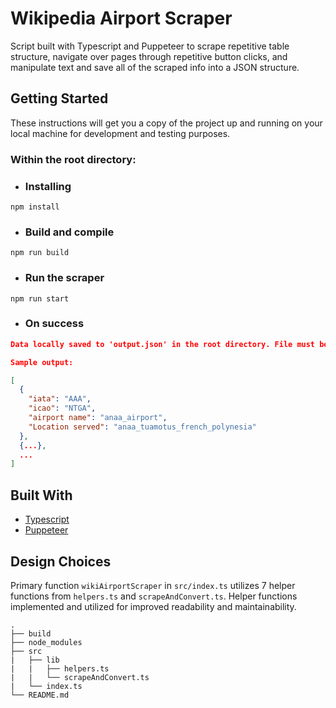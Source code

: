 # Wikipedia Airport Scraper

Script built with Typescript and Puppeteer to scrape repetitive table structure, navigate over pages through repetitive button clicks, and
manipulate text and save all of the scraped info into a JSON structure.

## Getting Started

These instructions will get you a copy of the project up and running on your local machine for development and testing purposes.

### Within the root directory:

* ### Installing

```
npm install
```

* ### Build and compile

```
npm run build
```

* ### Run the scraper

```
npm run start
```

* ### On success
```json
Data locally saved to 'output.json' in the root directory. File must be deleted before running the script again, else newly scraped data will be appended to file.

Sample output:

[
  {
    "iata": "AAA",
    "icao": "NTGA",
    "airport name": "anaa_airport",
    "Location served": "anaa_tuamotus_french_polynesia"
  },
  {...},
  ...
]
```

## Built With

* [Typescript](https://www.typescriptlang.org/docs/)
* [Puppeteer](https://pptr.dev/)

## Design Choices

Primary function `wikiAirportScraper` in `src/index.ts` utilizes 7 helper functions from `helpers.ts` and `scrapeAndConvert.ts`. Helper functions implemented and utilized for improved readability and maintainability.

    .
    ├── build
    ├── node_modules
    ├── src
    |   ├── lib
    |   |   ├── helpers.ts
    |   |   └── scrapeAndConvert.ts
    |   └── index.ts
    └── README.md